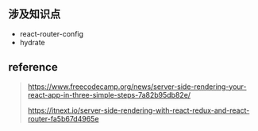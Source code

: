 ## 涉及知识点
- react-router-config
- hydrate

## reference
> https://www.freecodecamp.org/news/server-side-rendering-your-react-app-in-three-simple-steps-7a82b95db82e/
> 
> https://itnext.io/server-side-rendering-with-react-redux-and-react-router-fa5b67d4965e
